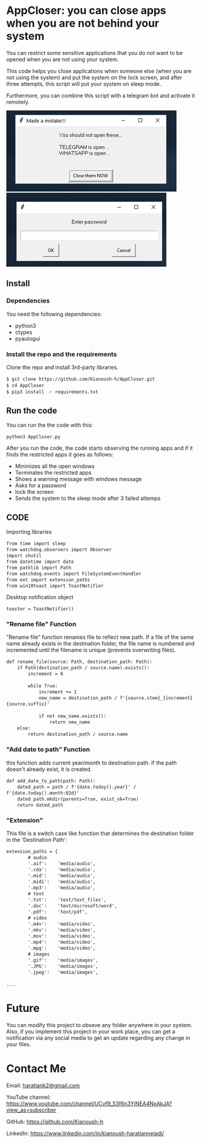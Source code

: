 # AppCloser: you can close apps when you are not behind your system
You can restrict some sensitive applications that you do not want to be opened when you are not using your system.

This code helps you close applications when someone else (when you are not using the system) and put the system on the lock screen, and after three attempts, this script will put your system on sleep mode.

Furthermore, you can combine this script with a telegram bot and activate it remotely. 

![appCloser warning message](./etc/pic1.png)
![appCloser password request](./etc/pic2.png)
 
 
## Install

### Dependencies

You need the following dependencies:

- python3
- ctypes
- pyautogui




### Install the repo and the requirements

Clone the repo and install 3rd-party libraries.

```bash
$ git clone https://github.com/Kianoush-h/AppCloser.git
$ cd AppCloser
$ pip3 install -r requirements.txt
```

 
## Run the code

You can run the the code with this:

```
python3 AppCloser.py
```
After you run the code, the code starts observing the running apps and if it finds the restricted apps it goes as follows:

- Minimizes all the open windows
- Terminates the restricted apps
- Shows a warning message with windows message
- Asks for a password
- lock the screen
- Sends the system to the sleep mode after 3 failed attemps 





## CODE

Importing libraries 
 
 ```
from time import sleep
from watchdog.observers import Observer
import shutil
from datetime import date
from pathlib import Path
from watchdog.events import FileSystemEventHandler
from ext import extension_paths
from win10toast import ToastNotifier 
 ```
 
 Desktop notification object
 
 ```
toaster = ToastNotifier() 
 ```

### "Rename file" Function
"Rename file" function renames file to reflect new path. If a file of the same name already exists in the destination folder, the file name is numbered and incremented until the filename is unique (prevents overwriting files).

```
def rename_file(source: Path, destination_path: Path):
    if Path(destination_path / source.name).exists():
        increment = 0

        while True:
            increment += 1
            new_name = destination_path / f'{source.stem}_{increment}{source.suffix}'

            if not new_name.exists():
                return new_name
    else:
        return destination_path / source.name

```


### "Add date to path" Function
this function adds current year/month to destination path. If the path doesn't already exist, it is created.

```
def add_date_to_path(path: Path):
    dated_path = path / f'{date.today().year}' / f'{date.today().month:02d}'
    dated_path.mkdir(parents=True, exist_ok=True)
    return dated_path

```


### "Extension"
This file is a switch case like function that determines the destination folder in the 'Destination Path':

```
extension_paths = {
        # audio
        '.aif':    'media/audio',
        '.cda':    'media/audio',
        '.mid':    'media/audio',
        '.midi':   'media/audio',
        '.mp3':    'media/audio',
        # text
        '.txt':    'text/text_files',
        '.doc':    'text/microsoft/word',
        '.pdf':    'text/pdf',
        # video
        '.m4v':    'media/video',
        '.mkv':    'media/video',
        '.mov':    'media/video',
        '.mp4':    'media/video',
        '.mpg':    'media/video',
        # images
        '.gif':    'media/images',
        '.JPG':    'media/images',
        '.jpeg':   'media/images',

....

```





 
 
 # Future 
 You can modify this project to obseve any folder anywhere in your system. Also,  if you implement this project in your work place, you can get a notification via any social media to get an update regarding any change in your files.



# Contact Me

Email: haratiank2@gmail.com

YouTube channel: https://www.youtube.com/channel/UCvf9_53f6n3YjNEA4NxAkJA?view_as=subscriber

GitHub: https://github.com/Kianoush-h

LinkedIn: https://www.linkedin.com/in/kianoush-haratiannejadi/



